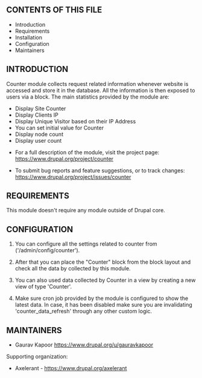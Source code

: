 CONTENTS OF THIS FILE
---------------------

 * Introduction
 * Requirements
 * Installation
 * Configuration
 * Maintainers


INTRODUCTION
------------

Counter module collects request related information whenever website is
accessed and store it in the database. All the information is then
exposed to users via a block. The main statistics provided by the module
are:
  - Display Site Counter
  - Display Clients IP
  - Display Unique Visitor based on their IP Address
  - You can set initial value for Counter
  - Display node count
  - Display user count

* For a full description of the module, visit the project page:
  https://www.drupal.org/project/counter

* To submit bug reports and feature suggestions, or to track
  changes: https://www.drupal.org/project/issues/counter

REQUIREMENTS
------------

This module doesn't require any module outside of Drupal core.

CONFIGURATION
-------------

1. You can configure all the settings related to counter from 
('/admin/config/counter').

2. After that you can place the "Counter" block from the block layout and
check all the data by collected by this module.

3. You can also used data collected by Counter in a view by creating a new
view of type 'Counter'.

4. Make sure cron job provided by the module is configured to show the latest
data. In case, it has been disabled make sure you are invalidating
'counter_data_refresh' through any other custom logic.

MAINTAINERS
-----------

 * Gaurav Kapoor https://www.drupal.org/u/gauravkapoor

 Supporting organization:

 * Axelerant - https://www.drupal.org/axelerant
